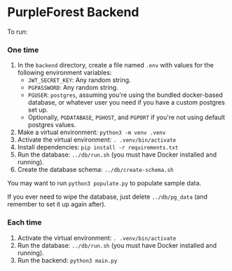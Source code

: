 # PurpleForest Backend

To run:

### One time

1. In the `backend` directory, create a file named `.env` with values for the following environment variables:
   * `JWT_SECRET_KEY`: Any random string.
   * `PGPASSWORD`: Any random string.
   * `PGUSER`: `postgres`, assuming you're using the bundled docker-based database, or whatever user you need if you have a custom postgres set up.
   * Optionally, `PGDATABASE`, `PGHOST`, and `PGPORT` if you're not using default postgres values.
2. Make a virtual environment: `python3 -m venv .venv`
3. Activate the virtual environment: `. .venv/bin/activate`
4. Install dependencies: `pip install -r requirements.txt`
5. Run the database: `../db/run.sh` (you must have Docker installed and running).
6. Create the database schema: `../db/create-schema.sh`

You may want to run `python3 populate.py` to populate sample data.

If you ever need to wipe the database, just delete `../db/pg_data` (and remember to set it up again after).

### Each time

1. Activate the virtual environment: `. .venv/bin/activate`
2. Run the database: `../db/run.sh` (you must have Docker installed and running).
3. Run the backend: `python3 main.py`
